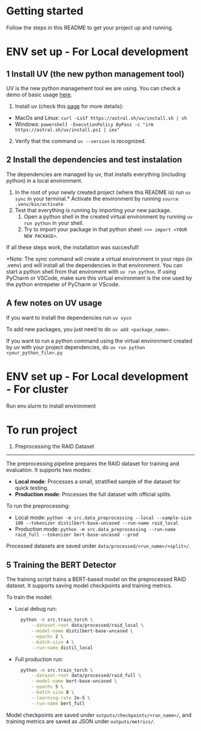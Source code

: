 Getting started
============
Follow the steps in this README to get your project up and running.

# ENV set up - For Local development 

1 Install UV (the new python management tool)
--------------------------
UV is the new python management tool we are using. You can check a demo of basic usage [here](https://docs.astral.sh/uv/).

1. Install uv (check this [page](https://docs.astral.sh/uv/getting-started/installation/) for more details):
* MacOs and Linux: `curl -LsSf https://astral.sh/uv/install.sh | sh`
* Windows: `powershell -ExecutionPolicy ByPass -c "irm https://astral.sh/uv/install.ps1 | iex"`
2. Verify that the command `uv --version` is recognized.


2 Install the dependencies and test instalation
---------------- 

The dependencies are managed by uv, that installs everything (including python) in a local environment.

1) In the root of your newly created project (where this README is) run `uv sync` in your terminal.*  Activate the environment by running `source .venv/bin/activate` 
2) Test that everything is running by importing your new package.
    1. Open a python shell in the created virtual environment by running `uv run python` in your shell.
    2. Try to import your package in that python sheel: `>>> import <YOUR NEW PACKAGE>`.

If all these steps work, the installation was succesfull! 
    
*Note: The sync command will create a virtual environment in your repo (in .venv) and will install all the dependencies in that environment. You can start a python shell from that enviroment with `uv run python`. If using PyCharm or VSCode, make sure this virtual environment is the one used by the python entrepeter of PyCharm or VScode.

A few notes on UV usage
----------------------

If you want to install the dependencies run `uv sycn`

To add new packages, you just need to do `uv add <package_name>`.

If you want to run a python command using the virtual environment created by uv with your project dependencies, do `uv run python <your_python_file>.py`

# ENV set up - For Local development - For cluster 

Run env.slurm to install environment 

# To run project

1. Preprocessing the RAID Dataset
----------------------

The preprocessing pipeline prepares the RAID dataset for training and evaluation. It supports two modes:

- **Local mode**: Processes a small, stratified sample of the dataset for quick testing.
- **Production mode**: Processes the full dataset with official splits.

To run the preprocessing:

- Local mode: `python -m src.data_preprocessing --local --sample-size 100 --tokenizer distilbert-base-uncased --run-name raid_local`
- Production mode: `python -m src.data_preprocessing --run-name raid_full --tokenizer bert-base-uncased --prod`

Processed datasets are saved under `data/processed/<run_name>/<split>/`.

5 Training the BERT Detector
----------------------

The training script trains a BERT-based model on the preprocessed RAID dataset. It supports saving model checkpoints and training metrics.

To train the model:

- Local debug run:
  ```bash
    python -m src.train_torch \
        --dataset-root data/processed/raid_local \
        --model-name distilbert-base-uncased \
        --epochs 2 \
        --batch-size 4 \
        --run-name distil_local
  ```

- Full production run:
  ```bash
    python -m src.train_torch \
        --dataset-root data/processed/raid_full \
        --model-name bert-base-uncased \
        --epochs 5 \
        --batch-size 8 \
        --learning-rate 2e-5 \
        --run-name bert_full
  ```

Model checkpoints are saved under `outputs/checkpoints/<run_name>/`, and training metrics are saved as JSON under `outputs/metrics/`.